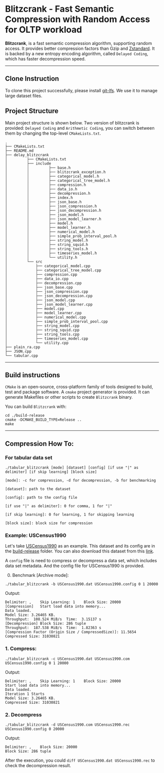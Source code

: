 # Blitzcrank - Fast Semantic Compression with Random Access for OLTP workload

__Blitzcrank__, is a fast semantic compression algorithm, supporting random access. It provides better
compression factors than Gzip and [Zstandard](https://github.com/facebook/zstd). It is backed by a new entropy encoding algorithm,
called `Delayed Coding`, which has faster decompression speed.

---

## Clone Instruction
To clone this project successfully, please install [git-lfs](https://git-lfs.com/). We use it to manage large dataset files.


## Project Structure

Main project structure is shown below. Two version of blitzcrank is provided: `Delayed Coding` and `Arithmetic Coding`, you
can switch between them by changing the top-level `CMakeLists.txt`.


```
.
├── CMakeLists.txt
├── README.md
├── delay_blitzcrank
│         ├── CMakeLists.txt
│         ├── include
│         │         ├── base.h
│         │         ├── blitzcrank_exception.h
│         │         ├── categorical_model.h
│         │         ├── categorical_tree_model.h
│         │         ├── compression.h
│         │         ├── data_io.h
│         │         ├── decompression.h
│         │         ├── index.h
│         │         ├── json_base.h
│         │         ├── json_compression.h
│         │         ├── json_decompression.h
│         │         ├── json_model.h
│         │         ├── json_model_learner.h
│         │         ├── model.h
│         │         ├── model_learner.h
│         │         ├── numerical_model.h
│         │         ├── simple_prob_interval_pool.h
│         │         ├── string_model.h
│         │         ├── string_squid.h
│         │         ├── string_tools.h
│         │         ├── timeseries_model.h
│         │         └── utility.h
│         └── src
│             ├── categorical_model.cpp
│             ├── categorical_tree_model.cpp
│             ├── compression.cpp
│             ├── data_io.cpp
│             ├── decompression.cpp
│             ├── json_base.cpp
│             ├── json_compression.cpp
│             ├── json_decompression.cpp
│             ├── json_model.cpp
│             ├── json_model_learner.cpp
│             ├── model.cpp
│             ├── model_learner.cpp
│             ├── numerical_model.cpp
│             ├── simple_prob_interval_pool.cpp
│             ├── string_model.cpp
│             ├── string_squid.cpp
│             ├── string_tools.cpp
│             ├── timeseries_model.cpp
│             └── utility.cpp
├── plain_ra.cpp
├── JSON.cpp
└── tabular.cpp

```

---

## Build instructions

`CMake` is an open-source, cross-platform family of tools designed to build, test and package software.
A `cmake` project generator is provided. It can generate Makefiles or other scripts to create `Blitzcrank` binary.

You can build `Blitzcrank` with:

```shell
cd ./build-release
cmake -DCMAKE_BUILD_TYPE=Release ..
make
```

---

## Compression How To:

### For tabular data set

`./tabular_blitzcrank [mode] [dataset] [config] [if use "|" as delimiter] [if skip learning] [block size]`

    [mode]: -c for compression, -d for decompression, -b for benchmarking
    
    [dataset]: path to the dataset
    
    [config]: path to the config file
    
    [if use "|" as delimiter]: 0 for comma, 1 for "|"
    
    [if skip learning]: 0 for learning, 1 for skipping learning
    
    [block size]: block size for compression

### Example: USCensus1990

Let's take [USCensus1990](https://archive.ics.uci.edu/ml/datasets/US+Census+Data+(1990)) as an example. This dataset and its config are in the [build-release](https://github.com/YimingQiao/Blitzcrank/tree/main/build-release) folder. You can also download this dataset from this [link](https://drive.google.com/file/d/1Lpo_LcmC0tqR-Gl7yyvPO7xIcwe5ZP9_/view?usp=drive_link).

A `config` file is need to compress or decompress a data set, which includes data set metadata. And the config file for
USCensus1990 is provided.

0. Benchmark [Archive mode]:

`./tabular_blitzcrank -b USCensus1990.dat USCensus1990.config 0 1 20000`

Output:
```
Delimiter: ,	Skip Learning: 1	Block Size: 20000	
[Compression]	Start load data into memory...
Data loaded.
Model Size: 3.26465 KB. 
Throughput:  108.524 MiB/s	Time:  3.15137 s
[Decompression]	Block Size: 286 tuple
Throughput:  187.538 MiB/s	Time:  1.82363 s
[Compression Factor (Origin Size / CompressedSize)]: 11.5654
Compressed Size: 31030821
```

### 1. Compress:

`./tabular_blitzcrank -c USCensus1990.dat USCensus1990.com USCensus1990.config 0 1 20000`

Output:
```
Delimiter: ,	Skip Learning: 1	Block Size: 20000	
Start load data into memory...
Data loaded.
Iteration 1 Starts
Model Size: 3.26465 KB. 
Compressed Size: 31030821
```

### 2. Decompress

`./tabular_blitzcrank -d USCensus1990.com USCensus1990.rec USCensus1990.config 0 20000`

Output:
```
Delimiter: ,	Block Size: 20000	
Block Size: 286 tuple
```
After the execution, you could 
`diff USCensus1990.dat USCensus1990.rec`
to check the decompression result.

